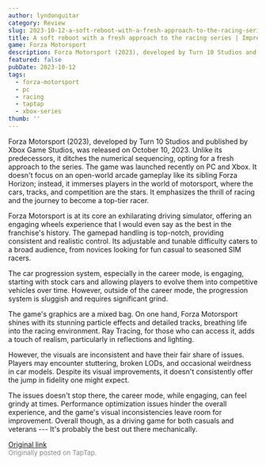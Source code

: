 ```yaml
---
author: lyndonguitar
category: Review
slug: 2023-10-12-a-soft-reboot-with-a-fresh-approach-to-the-racing-series-impressions-forza-motorsport
title: A soft reboot with a fresh approach to the racing series | Impressions - Forza Motorsport
game: Forza Motorsport
description: Forza Motorsport (2023), developed by Turn 10 Studios and published by Xbox Game Studios, was released on October 10, 2023. Unlike its predecessors, it ditches the numerical sequencing, opting for a fresh approach to the series. The game was launched recently on PC and Xbox. It doesn't focus on an open-world arcade gameplay like its sibling Forza Horizon; instead, it immerses players in the world of motorsport, where the cars, tracks, and competition are the stars. It emphasizes the thrill of racing and the journey to become a top-tier racer.
featured: false
pubDate: 2023-10-12
tags:
  - forza-motorsport
  - pc
  - racing
  - taptap
  - xbox-series
thumb: ''
---
```


Forza Motorsport (2023), developed by Turn 10 Studios and published by Xbox Game Studios, was released on October 10, 2023. Unlike its predecessors, it ditches the numerical sequencing, opting for a fresh approach to the series. The game was launched recently on PC and Xbox. It doesn't focus on an open-world arcade gameplay like its sibling Forza Horizon; instead, it immerses players in the world of motorsport, where the cars, tracks, and competition are the stars. It emphasizes the thrill of racing and the journey to become a top-tier racer.

Forza Motorsport is at its core an exhilarating driving simulator, offering an engaging wheels experience that I would even say as the best in the franchise's history. The gamepad handling is top-notch, providing consistent and realistic control. Its adjustable and tunable difficulty caters to a broad audience, from novices looking for fun casual to seasoned SIM racers.

The car progression system, especially in the career mode, is engaging, starting with stock cars and allowing players to evolve them into competitive vehicles over time. However, outside of the career mode, the progression system is sluggish and requires significant grind.

The game's graphics are a mixed bag. On one hand, Forza Motorsport shines with its stunning particle effects and detailed tracks, breathing life into the racing environment. Ray Tracing, for those who can access it, adds a touch of realism, particularly in reflections and lighting.

However, the visuals are inconsistent and have their fair share of issues. Players may encounter stuttering, broken LODs, and occasional weirdness in car models. Despite its visual improvements, it doesn't consistently offer the jump in fidelity one might expect.

The issues doesn't stop there, the career mode, while engaging, can feel grindy at times. Performance optimization issues hinder the overall experience, and the game's visual inconsistencies leave room for improvement. Overall though, as a driving game for both casuals and veterans --- It's probably the best out there mechanically.

[Original link](https://www.taptap.io/post/6421745)<br><span style="font-size: 0.95em; color: #888;">Originally posted on TapTap.</span>
